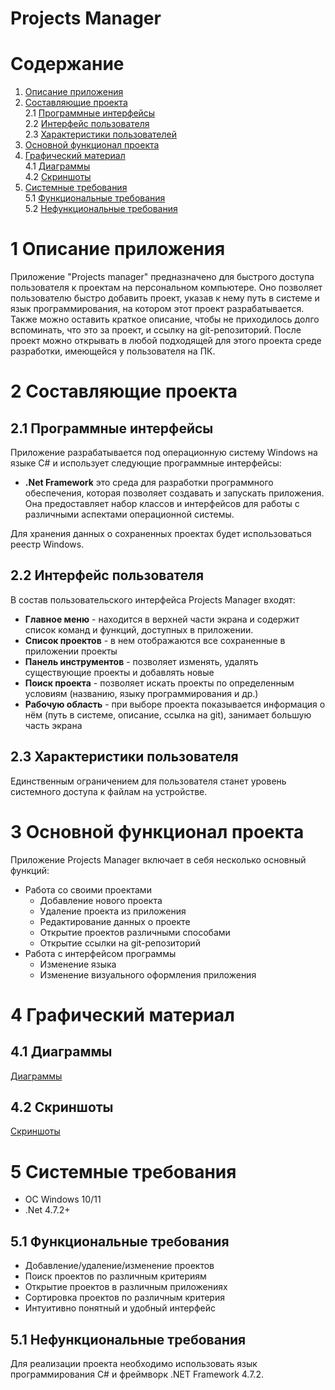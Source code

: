 # Projects Manager

# Содержание

1. [Описание приложения](#intro)<br/>
2. [Составляющие проекта](#project_components)<br/>
   2.1 [Программные интерфейсы](#programm_interface)<br/>
   2.2 [Интерфейс пользователя](#user_interface)<br/>
   2.3 [Характеристики пользователей](#users_characteristics)<br/>
3. [Основной функционал проекта](#main_functional)<br/>
4. [Графический материал](#graph_materials)<br/>
   4.1 [Диаграммы](#graph_materials)<br/>
   4.2 [Скриншоты](#graph_materials)<br/>
5. [Системные требования](system_requirments)<br/>
   5.1 [Функциональные требования](#functionla_requirments)<br/>
   5.2 [Нефункциональные требования](#unfunctionla_requirments)<br/>


<a name="intro"></a>

# 1 Описание приложения

Приложение "Projects manager" предназначено для быстрого доступа пользователя к проектам на персональном компьютере.
Оно позволяет пользователю быстро добавить проект, указав к нему путь в системе и язык программирования, на котором этот проект разрабатывается. Также можно оставить краткое описание, чтобы не приходилось долго вспоминать, что это за проект, и ссылку на git-репозиторий.
После проект можно открывать в любой подходящей для этого проекта среде разработки, имеющейся у пользователя на ПК. 

<a name="project_components" />

# 2 Составляющие проекта

<a name="programm_interface" />

## 2.1 Программные интерфейсы

Приложение разрабатывается под операционную систему Windows на языке C# и использует следующие программные интерфейсы:

   - **.Net Framework** это среда для разработки программного обеспечения, которая позволяет создавать и запускать приложения. Она предоставляет набор классов и интерфейсов для работы с различными аспектами операционной системы.

Для хранения данных о сохраненных проектах будет использоваться реестр Windows.

<a name="user_interface" />

## 2.2 Интерфейс пользователя

В состав пользовательского интерфейса Projects Manager входят:

   - **Главное меню** - находится в верхней части экрана и содержит список команд и функций, доступных в приложении.
   - **Список проектов** - в нем отображаются все сохраненные в приложении проекты
   - **Панель инструментов** - позволяет изменять, удалять существующие проекты и добавлять новые
   - **Поиск проекта** - позволяет искать проекты по определенным условиям (названию, языку программирования и др.)
   - **Рабочую область** -  при выборе проекта показывается информация о нём (путь в системе, описание, ссылка на git), занимает большую часть экрана

<a name="users_characteristics" />

## 2.3 Характеристики пользователя

Единственным ограничением для пользователя станет уровень системного доступа к файлам на устройстве.

<a name="main_functional" />

# 3 Основной функционал проекта

Приложение Projects Manager включает в себя несколько основный функций:

- Работа со своими проектами
    - Добавление нового проекта
    - Удаление проекта из приложения
    - Редактирование данных о проекте
    - Открытие проектов различными способами
    - Открытие ссылки на git-репозиторий
- Работа с интерфейсом программы
    - Изменение языка
    - Изменение визуального оформления приложения

<a name="graph_materials" />

# 4 Графический материал

## 4.1 Диаграммы

[Диаграммы](https://github.com/D1aI3L0/Projects-Manager)

## 4.2 Скриншоты

[Скриншоты](https://github.com/D1aI3L0/Projects-Manager)

<a name="system_requirments" />

# 5 Системные требования

   - ОС Windows 10/11
   - .Net 4.7.2+

<a name="functionla_requirments" />
     
## 5.1 Функциональные требования

   - Добавление/удаление/изменение проектов
   - Поиск проектов по различным критериям
   - Открытие проектов в различным приложениях
   - Сортировка проектов по различным критерия
   - Интуитивно понятный и удобный интерфейс

<a name="unfunctionla_requirments" />

## 5.1 Нефункциональные требования

Для реализации проекта необходимо использовать язык программирования C# и фреймворк .NET Framework 4.7.2.
